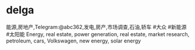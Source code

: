 # delga
能源,房地产,Telegram:@abc362,发电,房产,市场调查,石油,轿车 #大众 #新能源 #太阳能 Energy, real estate, power generation, real estate, market research, petroleum, cars, Volkswagen, new energy, solar energy
